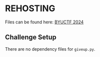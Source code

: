 # REHOSTING

Files can be found here: [BYUCTF 2024](https://github.com/BYU-CSA/BYUCTF-2024-Public/tree/main/crypto/give-up)

## Challenge Setup
There are no dependency files for `giveup.py`.
